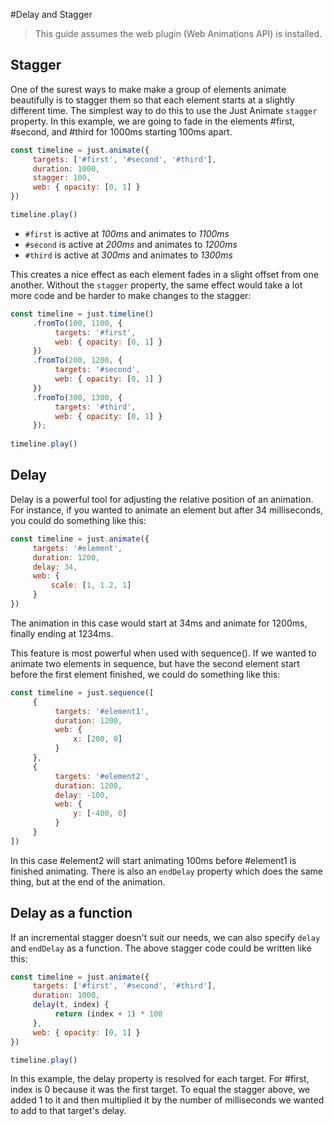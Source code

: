 #Delay and Stagger
> This guide assumes the web plugin (Web Animations API) is installed.

## Stagger

One of the surest ways to make make a group of elements animate beautifully is to stagger them so that each element starts at a slightly different time. The simplest way to do this to use the Just Animate ```stagger``` property. In this example, we are going to fade in the elements #first, #second, and #third for 1000ms starting 100ms apart.

```js
const timeline = just.animate({
     targets: ['#first', '#second', '#third'],
     duration: 1000,
     stagger: 100,
     web: { opacity: [0, 1] }
})

timeline.play()
```

- ```#first``` is active at *100ms* and animates to *1100ms*
- ```#second``` is active at *200ms* and animates to *1200ms*
- ```#third``` is active at *300ms* and animates to *1300ms*

This creates a nice effect as each element fades in a slight offset from one another. Without the ```stagger``` property, the same effect would take a lot more code and be harder to make changes to the stagger:

```js
const timeline = just.timeline()
     .fromTo(100, 1100, {
          targets: '#first',
          web: { opacity: [0, 1] }
     })
     .fromTo(200, 1200, {
          targets: '#second',
          web: { opacity: [0, 1] }
     })
     .fromTo(300, 1300, {
          targets: '#third',
          web: { opacity: [0, 1] }
     });
     
timeline.play()
```

## Delay

Delay is a powerful tool for adjusting the relative position of an animation.  For instance, if you wanted to animate an element but after 34 milliseconds, you could do something like this:

```js
const timeline = just.animate({
     targets: '#element',
     duration: 1200,
     delay: 34,
     web: { 
         scale: [1, 1.2, 1] 
     }
})
```

The animation in this case would start at 34ms and animate for 1200ms, finally ending at 1234ms.  

This feature is most powerful when used with sequence(). If we wanted to animate two elements in sequence, but have the second element start before the first element finished, we could do something like this:

```js
const timeline = just.sequence([
     {
          targets: '#element1',
          duration: 1200, 
          web: { 
              x: [200, 0] 
          }
     },
     {
          targets: '#element2',
          duration: 1200,
          delay: -100,
          web: { 
              y: [-400, 0] 
          }
     }
])
``` 

In this case #element2 will start animating 100ms before #element1 is finished animating.  There is also an ```endDelay``` property which does the same thing, but at the end of the animation.


## Delay as a function
If an incremental stagger doesn't suit our needs, we can also specify ```delay``` and ```endDelay``` as a function.  The above stagger code could be written like this:

```js
const timeline = just.animate({
     targets: ['#first', '#second', '#third'],
     duration: 1000,
     delay(t, index) {
          return (index + 1) * 100
     },
     web: { opacity: [0, 1] }
})

timeline.play()
```
In this example, the delay property is resolved for each target.  For #first, index is 0 because it was the first target.  To equal the stagger above, we added 1 to it and then multiplied it by the number of milliseconds we wanted to add to that target's delay.



